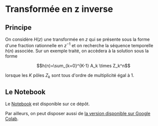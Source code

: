 # Transformée en z inverse

## Principe

On considère $H(z)$ une transformée en $z$ qui se présente sous la forme d'une fraction rationnelle en $z^{-1}$ et on recherche la séquence temporelle $h(n)$ associée. Sur un exemple traité, on accèdera à la solution sous la forme

$$h(n)=\sum_{k=0}^{K-1} A_k \times Z_k^n$$

lorsque les $K$ pôles $Z_k$ sont tous d'ordre de multiplicité égal à 1.

## Le Notebook

Le [Notebook](tzinv.ipynb) est disponible sur ce dépôt.

Par ailleurs, on peut disposer aussi de [la version disponible sur Google Colab](https://colab.research.google.com/drive/1SX8pW15GO1v-1lPUa5QzlkLz-NX1Wcjw?usp=drive_link).
